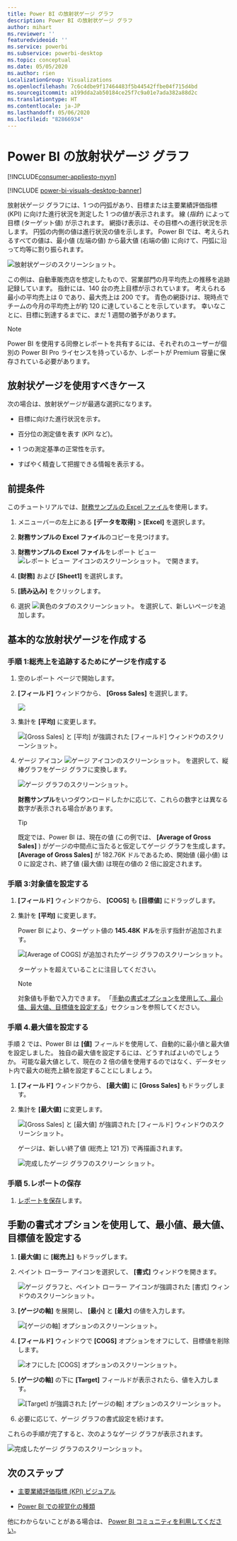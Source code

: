 ```yaml
---
title: Power BI の放射状ゲージ グラフ
description: Power BI の放射状ゲージ グラフ
author: mihart
ms.reviewer: ''
featuredvideoid: ''
ms.service: powerbi
ms.subservice: powerbi-desktop
ms.topic: conceptual
ms.date: 05/05/2020
ms.author: rien
LocalizationGroup: Visualizations
ms.openlocfilehash: 7c6c4dbe9f17464483f5b44542ffbe04f715d4bd
ms.sourcegitcommit: a199dda2ab50184ce25f7c9a01e7ada382a88d2c
ms.translationtype: HT
ms.contentlocale: ja-JP
ms.lasthandoff: 05/06/2020
ms.locfileid: "82866934"
---
```

# <a name="radial-gauge-charts-in-power-bi"></a>Power BI の放射状ゲージ グラフ

[!INCLUDE[consumer-appliesto-nyyn](../includes/consumer-appliesto-nyyn.md)]

[!INCLUDE [power-bi-visuals-desktop-banner](../includes/power-bi-visuals-desktop-banner.md)]

放射状ゲージ グラフには、1 つの円弧があり、目標または主要業績評価指標 (KPI) に向けた進行状況を測定した 1 つの値が表示されます。 線 (*指針*) によって目標 (ターゲット値) が示されます。 網掛け表示は、その目標への進行状況を示します。 円弧の内側の値は進行状況の値を示します。 Power BI では、考えられるすべての値は、最小値 (左端の値) から最大値 (右端の値) に向けて、円弧に沿って均等に割り振られます。

![放射状ゲージのスクリーンショット。](media/power-bi-visualization-radial-gauge-charts/gauge-m.png)

この例は、自動車販売店を想定したもので、営業部門の月平均売上の推移を追跡記録しています。 指針には、140 台の売上目標が示されています。 考えられる最小の平均売上は 0 であり、最大売上は 200 です。  青色の網掛けは、現時点でチームの今月の平均売上が約 120 に達していることを示しています。 幸いなことに、目標に到達するまでに、まだ 1 週間の猶予があります。

> [!NOTE]
> Power BI を使用する同僚とレポートを共有するには、それぞれのユーザーが個別の Power BI Pro ライセンスを持っているか、レポートが Premium 容量に保存されている必要があります。

## <a name="when-to-use-a-radial-gauge"></a>放射状ゲージを使用すべきケース

次の場合は、放射状ゲージが最適な選択になります。

* 目標に向けた進行状況を示す。

* 百分位の測定値を表す (KPI など)。

* 1 つの測定基準の正常性を示す。

* すばやく精査して把握できる情報を表示する。

## <a name="prerequisites"></a>前提条件

このチュートリアルでは、[財務サンプルの Excel ファイル](https://download.microsoft.com/download/9/6/D/96DDC2FF-2568-491D-AAFA-AFDD6F763AE3/Retail%20Analysis%20Sample%20PBIX.pbix)を使用します。

1. メニューバーの左上にある **[データを取得]**  >  **[Excel]** を選択します。
   
2. **財務サンプルの Excel ファイル**のコピーを見つけます。

1. **財務サンプルの Excel ファイル**をレポート ビュー ![レポート ビュー アイコンのスクリーンショット。](media/power-bi-visualization-kpi/power-bi-report-view.png) で開きます。

1. **[財務]** および **[Sheet1]** を選択します。

1. **[読み込み]** をクリックします。

1. 選択 ![黄色のタブのスクリーンショット。](media/power-bi-visualization-kpi/power-bi-yellow-tab.png) を選択して、新しいページを追加します。



## <a name="create-a-basic-radial-gauge"></a>基本的な放射状ゲージを作成する

### <a name="step-1-create-a-gauge-to-track-gross-sales"></a>手順 1:総売上を追跡するためにゲージを作成する

1. 空のレポート ページで開始します。

1. **[フィールド]** ウィンドウから、 **[Gross Sales]** を選択します。

   ![](media/power-bi-visualization-radial-gauge-charts/grosssalesvalue-new.png)

1. 集計を **[平均]** に変更します。

   ![[Gross Sales] と [平均] が強調された [フィールド] ウィンドウのスクリーンショット。](media/power-bi-visualization-radial-gauge-charts/changetoaverage-new.png)

1. ゲージ アイコン ![ゲージ アイコンのスクリーンショット。](media/power-bi-visualization-radial-gauge-charts/gaugeicon-new.png) を選択して、縦棒グラフをゲージ グラフに変換します。

    ![ゲージ グラフのスクリーンショット。](media/power-bi-visualization-radial-gauge-charts/gauge-no-target.png)

    **財務サンプル**をいつダウンロードしたかに応じて、これらの数字とは異なる数字が表示される場合があります。

    > [!TIP]
    > 既定では、Power BI は、現在の値 (この例では、 **[Average of Gross Sales]** ) がゲージの中間点に当たると仮定してゲージ グラフを生成します。 **[Average of Gross Sales]** が 182.76K ドルであるため、開始値 (最小値) は 0 に設定され、終了値 (最大値) は現在の値の 2 倍に設定されます。

### <a name="step-3-set-a-target-value"></a>手順 3:対象値を設定する

1. **[フィールド]** ウィンドウから、 **[COGS]** も **[目標値]** にドラッグします。

1. 集計を **[平均]** に変更します。

   Power BI により、ターゲット値の **145.48K ドル**を示す指針が追加されます。

   ![[Average of COGS] が追加されたゲージ グラフのスクリーンショット。](media/power-bi-visualization-radial-gauge-charts/gaugeinprogress-new.png)

    ターゲットを超えていることに注目してください。

   > [!NOTE]
   > 対象値も手動で入力できます。 「[手動の書式オプションを使用して、最小値、最大値、目標値を設定する](#use-manual-format-options-to-set-minimum-maximum-and-target-values)」セクションを参照してください。

### <a name="step-4-set-a-maximum-value"></a>手順 4.最大値を設定する

手順 2 では、Power BI は **[値]** フィールドを使用して、自動的に最小値と最大値を設定しました。 独自の最大値を設定するには、どうすればよいのでしょうか。 可能な最大値として、現在の 2 倍の値を使用するのではなく、データセット内で最大の総売上額を設定することにしましょう。

1. **[フィールド]** ウィンドウから、 **[最大値]** に **[Gross Sales]** もドラッグします。

1. 集計を **[最大値]** に変更します。

   ![[Gross Sales] と [最大値] が強調された [フィールド] ウィンドウのスクリーンショット。](media/power-bi-visualization-radial-gauge-charts/setmaximum-new.png)

   ゲージは、新しい終了値 (総売上 121 万) で再描画されます。

   ![完成したゲージ グラフのスクリーン ショット。](media/power-bi-visualization-radial-gauge-charts/power-bi-final-gauge.png)

### <a name="step-5-save-your-report"></a>手順 5.レポートの保存

1. [レポートを保存](../service-report-save.md)します。

## <a name="use-manual-format-options-to-set-minimum-maximum-and-target-values"></a>手動の書式オプションを使用して、最小値、最大値、目標値を設定する

1. **[最大値]** に **[総売上]** もドラッグします。

1. ペイント ローラー アイコンを選択して、 **[書式]** ウィンドウを開きます。

   ![ゲージ グラフと、ペイント ローラー アイコンが強調された [書式] ウィンドウのスクリーンショット。](media/power-bi-visualization-radial-gauge-charts/power-bi-roller.png)

1. **[ゲージの軸]** を展開し、 **[最小]** と **[最大]** の値を入力します。

    ![[ゲージの軸] オプションのスクリーンショット。](media/power-bi-visualization-radial-gauge-charts/power-bi-gauge-axis.png)

1. **[フィールド]** ウィンドウで **[COGS]** オプションをオフにして、目標値を削除します。

    ![オフにした [COGS] オプションのスクリーンショット。](media/power-bi-visualization-radial-gauge-charts/pbi-remove-target.png)

1. **[ゲージの軸]** の下に **[Target]** フィールドが表示されたら、値を入力します。

     ![[Target] が強調された [ゲージの軸] オプションのスクリーンショット。](media/power-bi-visualization-radial-gauge-charts/power-bi-gauge-target.png)

1. 必要に応じて、ゲージ グラフの書式設定を続けます。

これらの手順が完了すると、次のようなゲージ グラフが表示されます。

![完成したゲージ グラフのスクリーンショット。](media/power-bi-visualization-radial-gauge-charts/power-bi-final.png)

## <a name="next-step"></a>次のステップ

* [主要業績評価指標 (KPI) ビジュアル](power-bi-visualization-kpi.md)

* [Power BI での視覚化の種類](power-bi-visualization-types-for-reports-and-q-and-a.md)

他にわからないことがある場合は、 [Power BI コミュニティを利用してください](https://community.powerbi.com/)。
